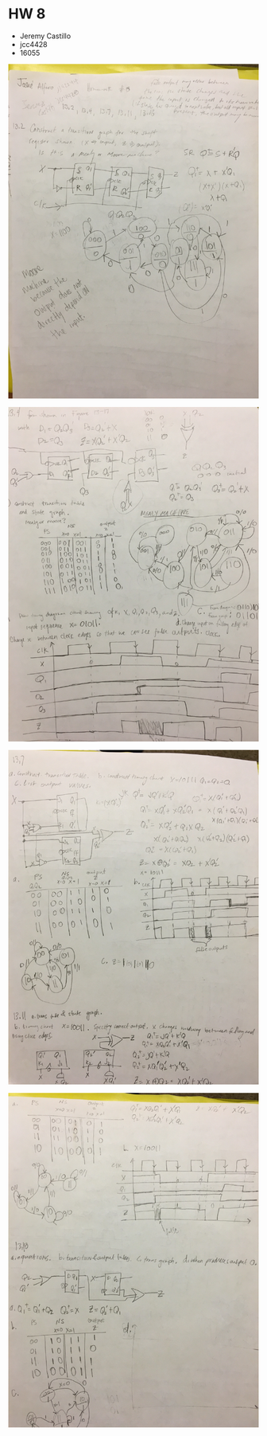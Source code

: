 # HW 8

* Jeremy Castillo
* jcc4428
* 16055

![1](screenshots/IMG_0430.JPG)

![2](screenshots/IMG_0431.JPG)

![3](screenshots/IMG_0432.JPG)

![4](screenshots/IMG_0433.JPG)
